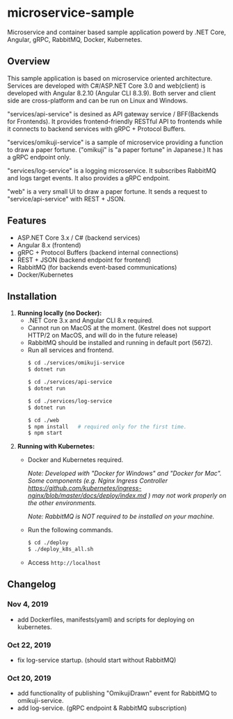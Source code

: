 # microservice-sample
Microservice and container based sample application powerd by .NET Core, Angular, gRPC, RabbitMQ, Docker, Kubernetes.

## Overview
This sample application is based on microservice oriented architecture.
Services are developed with C#/ASP.NET Core 3.0
and web(client) is developed with Angular 8.2.10 (Angular CLI 8.3.9).
Both server and client side are cross-platform and can be run on Linux and Windows.

"services/api-service" is desined as API gateway service / BFF(Backends for Frontends). It provides frontend-friendly RESTful API to frontends
while it connects to backend services with gRPC + Protocol Buffers.

"services/omikuji-service" is a sample of microservice providing a function to draw a paper fortune. ("omikuji" is "a paper fortune" in Japanese.)
It has a gRPC endpoint only.

"services/log-service" is a logging microservice. It subscribes RabbitMQ and logs target events.
It also provides a gRPC endpoint.

"web" is a very small UI to draw a paper fortune. It sends a request to "service/api-service" with REST + JSON.

## Features
* ASP.NET Core 3.x / C# (backend services)
* Angular 8.x (frontend)
* gRPC + Protocol Buffers (backend internal connections)
* REST + JSON (backend endpoint for frontend)
* RabbitMQ (for backends event-based communications)
* Docker/Kubernetes

## Installation
1. **Running locally (no Docker):**
    - .NET Core 3.x and Angular CLI 8.x required. 
    - Cannot run on MacOS at the moment. (Kestrel does not support HTTP/2 on MacOS, and will do in the future release)
    - RabbitMQ should be installed and running in default port (5672).
    - Run all services and frontend.
        ``` sh
        $ cd ./services/omikuji-service
        $ dotnet run
        ```
        ``` sh
        $ cd ./services/api-service
        $ dotnet run
        ```        
        ``` sh
        $ cd ./services/log-service
        $ dotnet run
        ```
        ``` sh
        $ cd ./web
        $ npm install   # required only for the first time.
        $ npm start
        ```
2. **Running with Kubernetes:**
    - Docker and Kubernetes required.  

        *Note: Developed with "Docker for Windows" and "Docker for Mac". Some components (e.g. Nginx Ingress Controller https://github.com/kubernetes/ingress-nginx/blob/master/docs/deploy/index.md ) may not work properly on the other environments.*  

        *Note: RabbitMQ is NOT required to be installed on your machine.*

    - Run the following commands.
        ``` sh
        $ cd ./deploy
        $ ./deploy_k8s_all.sh
        ```
    - Access `http://localhost`

## Changelog
### Nov 4, 2019
* add Dockerfiles, manifests(yaml) and scripts for deploying on kubernetes.
### Oct 22, 2019
* fix log-service startup. (should start without RabbitMQ)
### Oct 20, 2019
* add functionality of publishing "OmikujiDrawn" event for RabbitMQ to omikuji-service.
* add log-service. (gRPC endpoint & RabbitMQ subscription)

